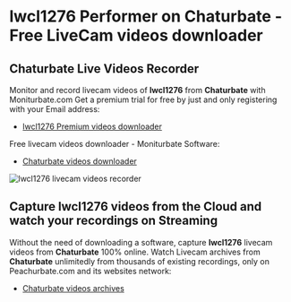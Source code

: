 # lwcl1276 Performer on Chaturbate - Free LiveCam videos downloader

## Chaturbate Live Videos Recorder

Monitor and record livecam videos of **lwcl1276** from **Chaturbate** with Moniturbate.com
Get a premium trial for free by just and only registering with your Email address:
* [lwcl1276 Premium videos downloader](https://moniturbate.com/request-demo-licence-key.html)

Free livecam videos downloader - Moniturbate Software:
* [Chaturbate videos downloader](https://moniturbate.com/moniturbate-download-software.html)

![lwcl1276 livecam videos recorder](https://peachurnet.com/templates/moniturbate-software.png)


## Capture lwcl1276 videos from the Cloud and watch your recordings on Streaming

Without the need of downloading a software, capture **lwcl1276** livecam videos from **Chaturbate** 100% online.
Watch Livecam archives from **Chaturbate** unlimitedly from thousands of existing recordings, only on Peachurbate.com and its websites network:
* [Chaturbate videos archives](https://peachurnet.com/)